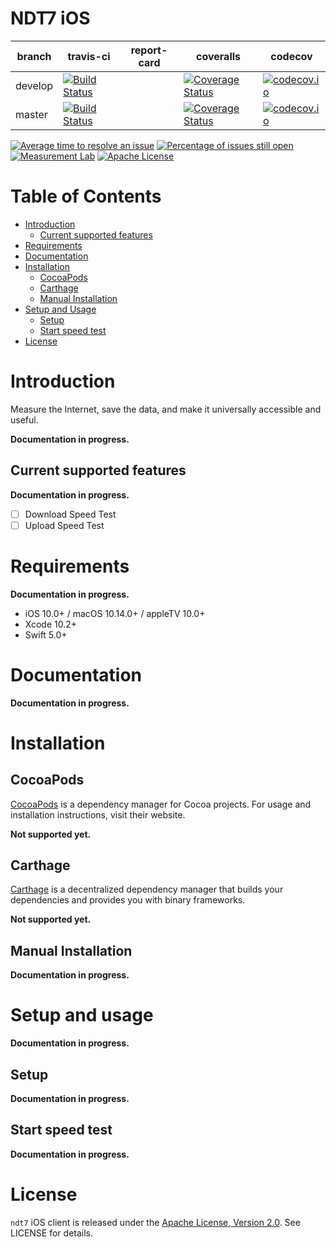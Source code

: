 # NDT7 iOS

| branch | travis-ci | report-card | coveralls | codecov |
|--------|-----------|-------------|-----------|---------|
| develop | [![Build Status](https://travis-ci.org/m-lab/ndt7-client-ios.svg?branch=develop)](https://travis-ci.org/m-lab/ndt7-client-ios) | | [![Coverage Status](https://coveralls.io/repos/github/m-lab/ndt7-client-ios/badge.svg?branch=develop)](https://coveralls.io/github/m-lab/ndt7-client-ios?branch=develop) | [![codecov.io](https://codecov.io/github/realm/SwiftLint/ndt7-client-ios.svg?branch=develop)](https://codecov.io/github/realm/ndt7-client-ios?branch=develop) |
| master | [![Build Status](https://travis-ci.org/m-lab/ndt7-client-ios.svg?branch=develop)](https://travis-ci.org/m-lab/ndt7-client-ios) | | [![Coverage Status](https://coveralls.io/repos/github/m-lab/ndt7-client-ios/badge.svg?branch=master)](https://coveralls.io/github/m-lab/ndt7-client-ios?branch=master) | [![codecov.io](https://codecov.io/github/realm/SwiftLint/ndt7-client-ios.svg?branch=master)](https://codecov.io/github/realm/ndt7-client-ios?branch=master) |

[![Average time to resolve an issue](http://isitmaintained.com/badge/resolution/m-lab/ndt7-client-ios.svg)](http://isitmaintained.com/project/m-lab/ndt7-client-ios "Average time to resolve an issue")
[![Percentage of issues still open](http://isitmaintained.com/badge/open/m-lab/ndt7-client-ios.svg)](http://isitmaintained.com/project/m-lab/ndt7-client-ios "Percentage of issues still open")
[![Measurement Lab](https://img.shields.io/badge/Measurement%20Lab-purple.svg)](https://www.measurementlab.net/)
[![Apache License](https://img.shields.io/github/license/m-lab/ndt7-client-ios.svg)](http://www.apache.org/licenses/LICENSE-2.0)

# Table of Contents

<!-- MarkdownTOC -->

- [Introduction](#introduction)
    - [Current supported features](#current-supported-features)
- [Requirements](#requirements)
- [Documentation](#documentation)
- [Installation](#installation)
    - [CocoaPods](#cocoapods)
    - [Carthage](#carthage)
    - [Manual Installation](#manual-installation)
- [Setup and Usage](#setup-and-usage)
    - [Setup](#setup)
    - [Start speed test](#start-speed-test)
- [License](#license)

<!-- /MarkdownTOC -->

<a name="introduction"></a>
# Introduction

Measure the Internet, save the data, and make it universally accessible and useful.

**Documentation in progress.**

<a name="current-supported-features"></a>
## Current supported features

**Documentation in progress.**

- [ ] Download Speed Test
- [ ] Upload Speed Test

<a name="requirements"></a>
# Requirements

**Documentation in progress.**

- iOS 10.0+ / macOS 10.14.0+ / appleTV 10.0+
- Xcode 10.2+
- Swift 5.0+

<a name="documentation"></a>
# Documentation

**Documentation in progress.**

<a name="installation"></a>
# Installation

<a name="cocoapods"></a>
## CocoaPods

[CocoaPods](https://cocoapods.org) is a dependency manager for Cocoa projects. For usage and installation instructions, visit their website.

**Not supported yet.**

<a name="carthage"></a>
## Carthage

[Carthage](https://github.com/Carthage/Carthage) is a decentralized dependency manager that builds your dependencies and provides you with binary frameworks.

**Not supported yet.**

<a name="manual-installation"></a>
## Manual Installation

**Documentation in progress.**

<a name="setup-and-usage"></a>
# Setup and usage

**Documentation in progress.**

<a name="setup"></a>
## Setup

**Documentation in progress.**

<a name="start-speed-test"></a>
## Start speed test

**Documentation in progress.**

# License

`ndt7` iOS client is released under the [Apache License, Version 2.0](http://www.apache.org/licenses/LICENSE-2.0). See LICENSE for details.
